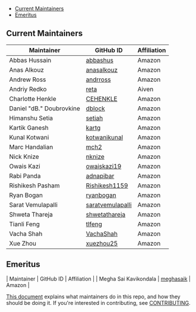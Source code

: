 - [Current Maintainers](#current-maintainers)
- [Emeritus](#emeritus)
  
## Current Maintainers

| Maintainer | GitHub ID | Affiliation |
| --------------- | --------- | ----------- |
| Abbas Hussain | [abbashus](https://github.com/abbashus) | Amazon |
| Anas Alkouz | [anasalkouz](https://github.com/anasalkouz) | Amazon |
| Andrew Ross   | [andrross](https://github.com/andrross)| Amazon |
| Andriy Redko | [reta](https://github.com/reta) | Aiven |
| Charlotte Henkle | [CEHENKLE](https://github.com/CEHENKLE) | Amazon |
| Daniel "dB." Doubrovkine | [dblock](https://github.com/dblock) | Amazon |
| Himanshu Setia | [setiah](https://github.com/setiah) | Amazon |
| Kartik Ganesh | [kartg](https://github.com/kartg) | Amazon |
| Kunal Kotwani | [kotwanikunal](https://github.com/kotwanikunal) | Amazon |
| Marc Handalian | [mch2](https://github.com/mch2) | Amazon |
| Nick Knize | [nknize](https://github.com/nknize) | Amazon |
| Owais Kazi | [owaiskazi19](https://github.com/owaiskazi19) | Amazon |
| Rabi Panda | [adnapibar](https://github.com/adnapibar) | Amazon |
| Rishikesh Pasham | [Rishikesh1159](https://github.com/Rishikesh1159) | Amazon|
| Ryan Bogan | [ryanbogan](https://github.com/ryanbogan) | Amazon |
| Sarat Vemulapalli | [saratvemulapalli](https://github.com/saratvemulapalli) | Amazon |
| Shweta Thareja |[shwetathareja](https://github.com/shwetathareja) | Amazon |
| Tianli Feng | [tlfeng](https://github.com/tlfeng) | Amazon |
| Vacha Shah | [VachaShah](https://github.com/VachaShah) | Amazon |
| Xue Zhou | [xuezhou25](https://github.com/xuezhou25) | Amazon |

## Emeritus

| Maintainer | GitHub ID | Affiliation |
| Megha Sai Kavikondala | [meghasaik](https://github.com/meghasaik) | Amazon |

[This document](https://github.com/opensearch-project/.github/blob/main/MAINTAINERS.md) explains what maintainers do in this repo, and how they should be doing it. If you're interested in contributing, see [CONTRIBUTING](CONTRIBUTING.md).
